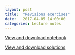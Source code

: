 ```yaml
---
layout: post
title:  "Revisions exercises" 
date:   2017-04-05 14:00:00
categories: Lecture notes
---
```



[View and download notebook](http://nbviewer.jupyter.org/github/ggorman/Numerical-methods-1/blob/master/notebook/revision_exercises.ipynb)

[View and download solutions](http://nbviewer.jupyter.org/github/ggorman/Numerical-methods-1/blob/master/notebook/revision_exercises_solutions.ipynb)


